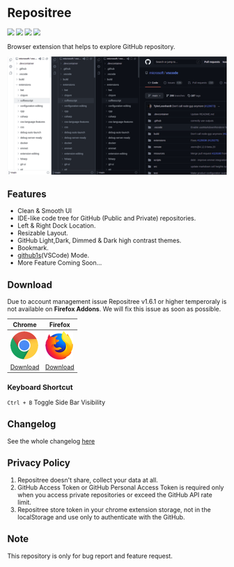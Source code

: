 # Repositree

[![](https://img.shields.io/chrome-web-store/v/lafjldoccjnjlcmdhmniholdpjkbgajo?logo=google-chrome&style=for-the-badge)](https://chrome.google.com/webstore/detail/repositree/lafjldoccjnjlcmdhmniholdpjkbgajo) [![](https://img.shields.io/chrome-web-store/users/lafjldoccjnjlcmdhmniholdpjkbgajo?style=for-the-badge)](https://chrome.google.com/webstore/detail/repositree/lafjldoccjnjlcmdhmniholdpjkbgajo)
[![](https://img.shields.io/amo/v/repositree?logo=firefox&style=for-the-badge)](https://addons.mozilla.org/en-US/firefox/addon/repositree/) [![](https://img.shields.io/amo/users/repositree?style=for-the-badge)](https://addons.mozilla.org/en-US/firefox/addon/repositree/)

Browser extension that helps to explore GitHub repository.

![image](assets/product.png)

## Features

- Clean & Smooth UI
- IDE-like code tree for GitHub (Public and Private) repositories.
- Left & Right Dock Location.
- Resizable Layout.
- GitHub Light,Dark, Dimmed & Dark high contrast themes.
- Bookmark.
- [github1s](https://github.com/conwnet/github1s)(VSCode) Mode.
- More Feature Coming Soon...

## Download
Due to account management issue Repositree v1.6.1 or higher temperoraly is not available on **Firefox Addons**. We will fix this issue as soon as possible.

| Chrome                                                                                                                         | Firefox                                                                                                |
| ------------------------------------------------------------------------------------------------------------------------------ | ------------------------------------------------------------------------------------------------------ |
| [![Chrome](assets/chrome.png 'Chrome')](https://chrome.google.com/webstore/detail/repositree/lafjldoccjnjlcmdhmniholdpjkbgajo) | [![Firefox](assets/firefox.png 'Firefox')](https://addons.mozilla.org/en-US/firefox/addon/repositree/) |
| [Download](https://chrome.google.com/webstore/detail/repositree/lafjldoccjnjlcmdhmniholdpjkbgajo)                              | [Download](https://addons.mozilla.org/en-US/firefox/addon/repositree/)                                 |

### Keyboard Shortcut

`Ctrl + B` Toggle Side Bar Visibility

## Changelog

See the whole changelog [here](https://github.com/chouglesaud/repositree/wiki/CHANGELOG)

## Privacy Policy

1. Repositree doesn't share, collect your data at all.
2. GitHub Access Token or GitHub Personal Access Token is required only when
   you access private repositories or exceed the GitHub API rate limit.
3. Repositree store token in your chrome extension storage, not in the localStorage and use only to authenticate with the GitHub.

## Note

This repository is only for bug report and feature request.
